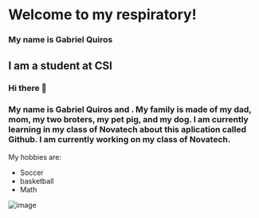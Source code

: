 # Welcome to my respiratory!
###  My name is Gabriel Quiros
## I am a student at CSI                                                                                                                 
### Hi there 👋
### My name is Gabriel Quiros and . My family is made of my dad, mom, my two broters, my pet pig, and my dog. I am currently learning in my class of Novatech about this aplication called Github. I am currently working on my class of Novatech.
My hobbies are:
* Soccer
* basketball
* Math

![image](https://user-images.githubusercontent.com/93532925/139692381-dd244d82-0f7d-48f5-96db-6c17c75c9e12.png)
